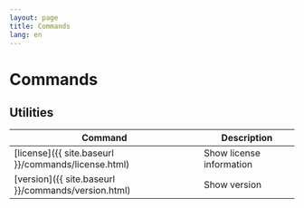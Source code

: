 ```yaml
---
layout: page
title: Commands
lang: en
---
```


# Commands

## Utilities

| Command                                             | Description              |
|-----------------------------------------------------|--------------------------|
| [license]({{ site.baseurl }}/commands/license.html) | Show license information |
| [version]({{ site.baseurl }}/commands/version.html) | Show version             |


